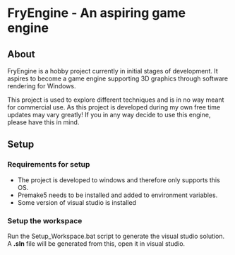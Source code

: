 # FryEngine - An aspiring game engine

## About
FryEngine is a hobby project currently in initial stages of development. It aspires to become a game engine supporting 3D graphics through software rendering for Windows.

This project is used to explore different techniques and is in no way meant for commercial use. As this project is developed during my own free time updates may vary greatly! If you in any way decide to use this engine, please have this in mind.

## Setup
### Requirements for setup
* The project is developed to windows and therefore only supports this OS.
* Premake5 needs to be installed and added to environment variables.
* Some version of visual studio is installed

### Setup the workspace
Run the Setup_Workspace.bat script to generate the visual studio solution. A **.sln** file will be generated from this, open it in visual studio.